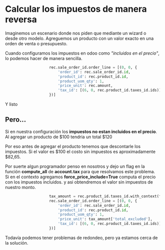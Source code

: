 # Calcular los impuestos de manera reversa

Imaginemos un escenario donde nos piden que mediante un wizard o desde otro modelo. Agreguemos un producto con un valor exacto en una orden de venta o presupuesto.

Cuando configuramos los impuestos en odoo como *"incluidos en el precio"*, lo podemos hacer de manera sencilla.
```python
                    rec.sale_order_id.order_line = [(0, 0, {
                        'order_id': rec.sale_order_id.id,
                        'product_id': rec.product_id.id,
                        'product_uom_qty': 1,
                        'price_unit': rec.amount,
                        'tax_id': [(6, 0, rec.product_id.taxes_id.ids)]
                    })]
```
Y listo

## Pero...

Si en nuestra configuración los **impuestos no estan incluidos en el precio**.
Al agregar un producto de $100 tendria un total $120

Por eso antes de agregar el producto tenemos que descontarle los impuestos.
Si el valor es $100 el costo sin impuestos es aproximadamente $82,65.

Por suerte algun programador penso en nosotros y dejo un flag en la función **compute_all** de **account.tax** para que resolvamos este problema.
Si en el contexto agregamos **force_price_include=True** computa el precio con los impuestos incluidos. y asi obtendremos el valor sin impuestos de nuestro monto.

```python
                    tax_amount = rec.product_id.taxes_id.with_context(force_price_include=True).compute_all(rec.amount)
                    rec.sale_order_id.order_line = [(0, 0, {
                        'order_id': rec.sale_order_id.id,
                        'product_id': rec.product_id.id,
                        'product_uom_qty': 1,
                        'price_unit': tax_amount['total_excluded'],
                        'tax_id': [(6, 0, rec.product_id.taxes_id.ids)]
                    })]
```
Todavía podemos tener problemas de redondeo, pero ya estamos cerca de la solución.


